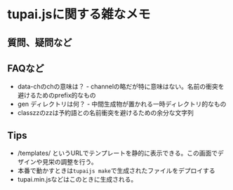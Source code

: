 # tupai.jsに関する雑なメモ

## 質問、疑問など


## FAQなど

* data-chのchの意味は？ - channelの略だが特に意味はない。名前の衝突を避けるためのprefix的なもの
* gen ディレクトリは何？ - 中間生成物が置かれる一時ディレクトリ的なもの
* classzzのzzは予約語との名前衝突を避けるための余分な文字列

## Tips

* /templates/ というURLでテンプレートを静的に表示できる。この画面でデザインや見栄の調整を行う。
* 本番で動かすときは`tupaijs make`で生成されたファイルをデプロイする
 * tupai.min.jsなどはこのときに生成される。





